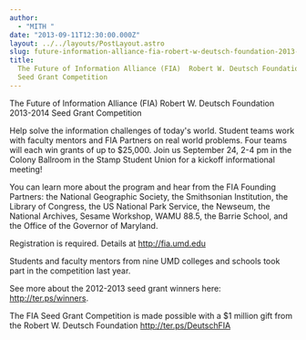 ```yaml
---
author:
  - "MITH "
date: "2013-09-11T12:30:00.000Z"
layout: ../../layouts/PostLayout.astro
slug: future-information-alliance-fia-robert-w-deutsch-foundation-2013-2014-seed-grant-competition
title:
  The Future of Information Alliance (FIA)  Robert W. Deutsch Foundation  2013-2014
  Seed Grant Competition
---
```


The Future of Information Alliance (FIA) Robert W. Deutsch Foundation 2013-2014 Seed Grant Competition

Help solve the information challenges of today's world. Student teams work with faculty mentors and FIA Partners on real world problems. Four teams will each win grants of up to \$25,000. Join us September 24, 2-4 pm in the Colony Ballroom in the Stamp Student Union for a kickoff informational meeting!

You can learn more about the program and hear from the FIA Founding Partners: the National Geographic Society, the Smithsonian Institution, the Library of Congress, the US National Park Service, the Newseum, the National Archives, Sesame Workshop, WAMU 88.5, the Barrie School, and the Office of the Governor of Maryland.

Registration is required. Details at <http://fia.umd.edu>

Students and faculty mentors from nine UMD colleges and schools took part in the competition last year.

See more about the 2012-2013 seed grant winners here: <http://ter.ps/winners>.

The FIA Seed Grant Competition is made possible with a \$1 million gift from the Robert W. Deutsch Foundation <http://ter.ps/DeutschFIA>
